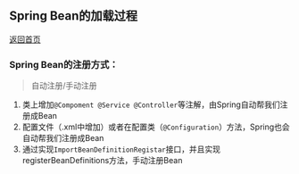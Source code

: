 ## Spring Bean的加载过程  
[返回首页](../index.md)  

### Spring Bean的注册方式：  
> 自动注册/手动注册  
1. 类上增加`@Compoment @Service @Controller`等注解，由Spring自动帮我们注册成Bean  
2. 配置文件（.xml中增加<bean></bean>）或者在配置类（`@Configuration`）方法，Spring也会自动帮我们注册成Bean  
3. 通过实现`ImportBeanDefinitionRegistar`接口，并且实现registerBeanDefinitions方法，手动注册Bean  